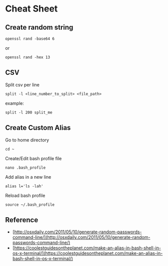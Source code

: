# Cheat Sheet

## Create random string

`openssl rand -base64 6`

or

`openssl rand -hex 13`

## CSV

Split csv per line

`split -l <line_number_to_split> <file_path>`

example:

`split -l 200 split_me`

## Create Custom Alias

Go to home directory

`cd ~`

Create/Edit bash profile file

`nano .bash_profile`

Add alias in a new line

`alias l='ls -lah'`

Reload bash profile

`source ~/.bash_profile`

## Reference

* [http://osxdaily.com/2011/05/10/generate-random-passwords-command-line/](http://osxdaily.com/2011/05/10/generate-random-passwords-command-line/)
* [https://coolestguidesontheplanet.com/make-an-alias-in-bash-shell-in-os-x-terminal/](https://coolestguidesontheplanet.com/make-an-alias-in-bash-shell-in-os-x-terminal/)